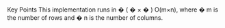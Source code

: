 Key Points
This implementation runs in 
�
(
�
×
�
)
O(m×n), where 
�
m is the number of rows and 
�
n is the number of columns.

